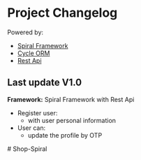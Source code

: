 <!DOCTYPE html>
<html lang="en">
<head>
    <meta charset="UTF-8">
    <meta name="viewport" content="width=device-width, initial-scale=1.0">
</head>
<body>
    <div class="header">
        <h1>Project Changelog</h1>
        <p>Powered by:</p>
        <ul>
            <li><a href="https://spiral.dev" target="_blank">Spiral Framework</a></li>
            <li><a href="https://cycle-orm.dev" target="_blank">Cycle ORM</a></li>
            <li><a href="https://restfulapi.net/" target="_blank">Rest Api</a></li>
        </ul>
    </div>
    <div class="changelog">
        <div class="version" id="v1.0">
            <h2>Last update V1.0</h2>
            <p><strong>Framework:</strong> Spiral Framework with Rest Api</p>
            <ul class="features">
                <li>Register user:
                    <ul>
                        <li>with user personal information</li>
                    </ul>
                <li>User can:
                    <ul>
                        <li>update the profile by OTP</li>
                    </ul>
                </li>
            </ul>
        </div>
    </div>
</body>
</html>
# Shop-Spiral
